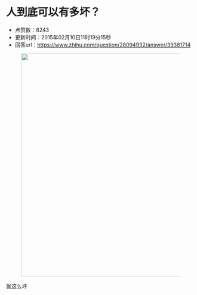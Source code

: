 # 人到底可以有多坏？
- 点赞数：8243
- 更新时间：2015年02月10日11时19分15秒
- 回答url：https://www.zhihu.com/question/28094932/answer/39381714
<body>
 <figure>
  <img src="https://pic1.zhimg.com/50/3d7ae01d18bcad688dd9dcdec079fc19_720w.jpg?source=1940ef5c" data-rawwidth="600" data-rawheight="572" data-original-token="3d7ae01d18bcad688dd9dcdec079fc19" class="origin_image zh-lightbox-thumb" width="600" data-original="https://picx.zhimg.com/3d7ae01d18bcad688dd9dcdec079fc19_r.jpg?source=1940ef5c">
 </figure>
 <p data-pid="viJpnszI">就这么坏</p>
</body>